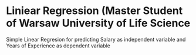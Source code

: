 # Liniear Regression (Master Student of Warsaw University of Life Science
Simple Linear Regresion for predicting Salary as independent variable and Years of Experience as dependent variable
